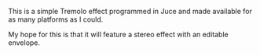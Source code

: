 This is a simple Tremolo effect programmed in Juce and made available for as many platforms as I could.

My hope for this is that it will feature a stereo effect with an editable envelope.